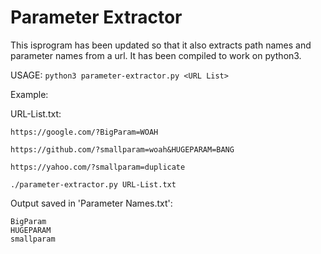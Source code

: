 # Parameter Extractor

This isprogram has been updated so that it also extracts path names and parameter names from a url. It has been compiled to work on python3.

USAGE: `python3 parameter-extractor.py <URL List>`

Example:

URL-List.txt:

```
https://google.com/?BigParam=WOAH

https://github.com/?smallparam=woah&HUGEPARAM=BANG

https://yahoo.com/?smallparam=duplicate
```

`./parameter-extractor.py URL-List.txt`

Output saved in 'Parameter Names.txt':

```
BigParam
HUGEPARAM
smallparam
```

